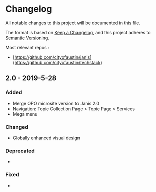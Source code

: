 # Changelog
All notable changes to this project will be documented in this file.

The format is based on [Keep a Changelog](https://keepachangelog.com/en/1.0.0/),
and this project adheres to [Semantic Versioning](https://semver.org/spec/v2.0.0.html).

Most relevant repos <!-- keep this up to date if it changes!! -->: 
- [https://github.com/cityofaustin/janis](https://github.com/cityofaustin/techstack)

## 2.0 - 2019-5-28
### Added
- Merge OPO microsite version to Janis 2.0 
- Navigation: Topic Collection Page > Topic Page > Services
- Mega menu
### Changed

- Globally enhanced visual design

### Deprecated
- 
### Fixed
- 
